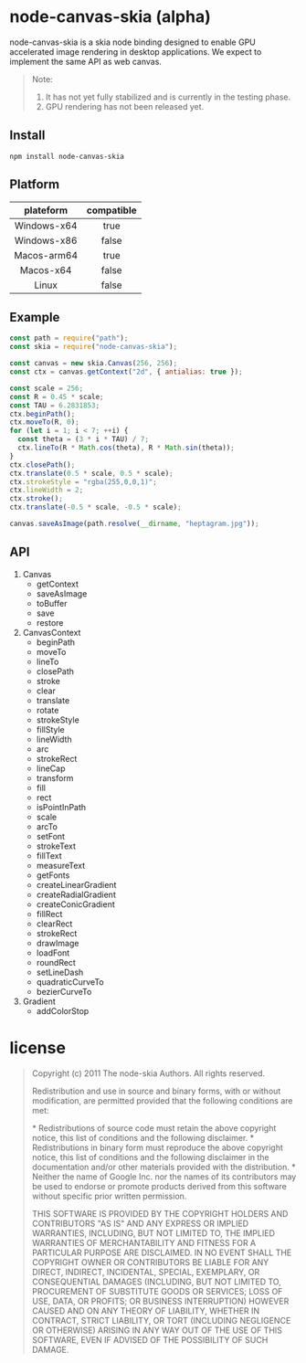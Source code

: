 # node-canvas-skia (alpha)

node-canvas-skia is a skia node binding designed to enable GPU accelerated image rendering in desktop applications. We expect to implement the same API as web canvas.

> Note:
>
> 1. It has not yet fully stabilized and is currently in the testing phase.
> 2. GPU rendering has not been released yet.

## Install

```shell
npm install node-canvas-skia
```

## Platform

|  plateform  | compatible |
| :---------: | :--------: |
| Windows-x64 |    true    |
| Windows-x86 |   false    |
| Macos-arm64 |    true    |
|  Macos-x64  |   false    |
|    Linux    |   false    |

## Example

```js
const path = require("path");
const skia = require("node-canvas-skia");

const canvas = new skia.Canvas(256, 256);
const ctx = canvas.getContext("2d", { antialias: true });

const scale = 256;
const R = 0.45 * scale;
const TAU = 6.2831853;
ctx.beginPath();
ctx.moveTo(R, 0);
for (let i = 1; i < 7; ++i) {
  const theta = (3 * i * TAU) / 7;
  ctx.lineTo(R * Math.cos(theta), R * Math.sin(theta));
}
ctx.closePath();
ctx.translate(0.5 * scale, 0.5 * scale);
ctx.strokeStyle = "rgba(255,0,0,1)";
ctx.lineWidth = 2;
ctx.stroke();
ctx.translate(-0.5 * scale, -0.5 * scale);

canvas.saveAsImage(path.resolve(__dirname, "heptagram.jpg"));
```

## API

1. Canvas
   - getContext
   - saveAsImage
   - toBuffer
   - save
   - restore
2. CanvasContext
   - beginPath
   - moveTo
   - lineTo
   - closePath
   - stroke
   - clear
   - translate
   - rotate
   - strokeStyle
   - fillStyle
   - lineWidth
   - arc
   - strokeRect
   - lineCap
   - transform
   - fill
   - rect
   - isPointInPath
   - scale
   - arcTo
   - setFont
   - strokeText
   - fillText
   - measureText
   - getFonts
   - createLinearGradient
   - createRadialGradient
   - createConicGradient
   - fillRect
   - clearRect
   - strokeRect
   - drawImage
   - loadFont
   - roundRect
   - setLineDash
   - quadraticCurveTo
   - bezierCurveTo
3. Gradient
   - addColorStop

# license

> Copyright (c) 2011 The node-skia Authors. All rights reserved.
>
> Redistribution and use in source and binary forms, with or without
> modification, are permitted provided that the following conditions are
> met:
>
> \* Redistributions of source code must retain the above copyright
> notice, this list of conditions and the following disclaimer. \* Redistributions in binary form must reproduce the above
> copyright notice, this list of conditions and the following disclaimer
> in the documentation and/or other materials provided with the
> distribution. \* Neither the name of Google Inc. nor the names of its
> contributors may be used to endorse or promote products derived from
> this software without specific prior written permission.
>
> THIS SOFTWARE IS PROVIDED BY THE COPYRIGHT HOLDERS AND CONTRIBUTORS
> "AS IS" AND ANY EXPRESS OR IMPLIED WARRANTIES, INCLUDING, BUT NOT
> LIMITED TO, THE IMPLIED WARRANTIES OF MERCHANTABILITY AND FITNESS FOR
> A PARTICULAR PURPOSE ARE DISCLAIMED. IN NO EVENT SHALL THE COPYRIGHT
> OWNER OR CONTRIBUTORS BE LIABLE FOR ANY DIRECT, INDIRECT, INCIDENTAL,
> SPECIAL, EXEMPLARY, OR CONSEQUENTIAL DAMAGES (INCLUDING, BUT NOT
> LIMITED TO, PROCUREMENT OF SUBSTITUTE GOODS OR SERVICES; LOSS OF USE,
> DATA, OR PROFITS; OR BUSINESS INTERRUPTION) HOWEVER CAUSED AND ON ANY
> THEORY OF LIABILITY, WHETHER IN CONTRACT, STRICT LIABILITY, OR TORT
> (INCLUDING NEGLIGENCE OR OTHERWISE) ARISING IN ANY WAY OUT OF THE USE
> OF THIS SOFTWARE, EVEN IF ADVISED OF THE POSSIBILITY OF SUCH DAMAGE.
